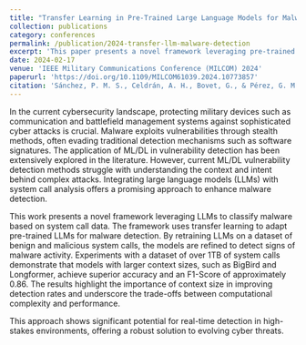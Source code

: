 ```yaml
---
title: "Transfer Learning in Pre-Trained Large Language Models for Malware Detection Based on System Calls"
collection: publications
category: conferences
permalink: /publication/2024-transfer-llm-malware-detection
excerpt: 'This paper presents a novel framework leveraging pre-trained LLMs to classify malware based on system call data.'
date: 2024-02-17
venue: 'IEEE Military Communications Conference (MILCOM) 2024'
paperurl: 'https://doi.org/10.1109/MILCOM61039.2024.10773857'
citation: 'Sánchez, P. M. S., Celdrán, A. H., Bovet, G., & Pérez, G. M. (2024, October). Transfer learning in pre-trained large language models for malware detection based on system calls. In MILCOM 2024-2024 IEEE Military Communications Conference (MILCOM) (pp. 853-858). IEEE.'
---
```


In the current cybersecurity landscape, protecting military devices such as communication and battlefield management systems against sophisticated cyber attacks is crucial. Malware exploits vulnerabilities through stealth methods, often evading traditional detection mechanisms such as software signatures. The application of ML/DL in vulnerability detection has been extensively explored in the literature. However, current ML/DL vulnerability detection methods struggle with understanding the context and intent behind complex attacks. Integrating large language models (LLMs) with system call analysis offers a promising approach to enhance malware detection. 

This work presents a novel framework leveraging LLMs to classify malware based on system call data. The framework uses transfer learning to adapt pre-trained LLMs for malware detection. By retraining LLMs on a dataset of benign and malicious system calls, the models are refined to detect signs of malware activity. Experiments with a dataset of over 1TB of system calls demonstrate that models with larger context sizes, such as BigBird and Longformer, achieve superior accuracy and an F1-Score of approximately 0.86. The results highlight the importance of context size in improving detection rates and underscore the trade-offs between computational complexity and performance. 

This approach shows significant potential for real-time detection in high-stakes environments, offering a robust solution to evolving cyber threats.
